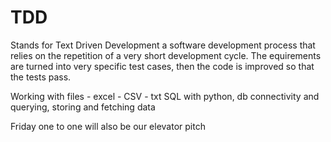 # TDD


Stands for Text Driven Development
a software development process that relies on the repetition 
of a very short development cycle. The equirements are turned into 
very specific test cases, then the code is improved so that the tests pass.

Working with files - excel - CSV - txt
SQL with python, db connectivity and querying, storing and fetching data

Friday one to one will also be our elevator pitch
